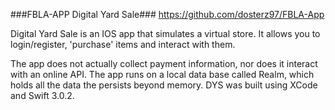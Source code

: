 ###FBLA-APP Digital Yard Sale###
<a>https://github.com/dosterz97/FBLA-App</a>

Digital Yard Sale is an IOS app that simulates a virtual store.
It allows you to login/register, 'purchase' items and interact with them.

The app does not actually collect payment information, nor does it interact with an online API.
The app runs on a local data base called Realm, which holds all the data the persists beyond memory.
DYS was built using XCode and Swift 3.0.2.
